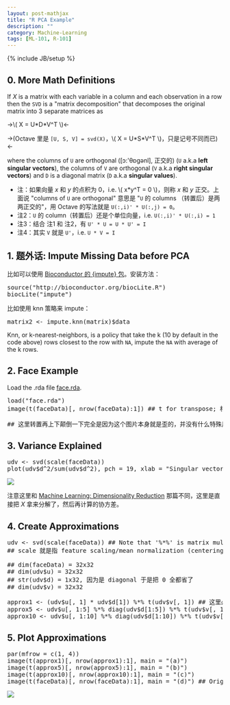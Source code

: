 ```yaml
---
layout: post-mathjax
title: "R PCA Example"
description: ""
category: Machine-Learning
tags: [ML-101, R-101]
---
```

{% include JB/setup %}

## 0. More Math Definitions

If _X_ is a matrix with each variable in a column and each observation in a row then the `SVD` is a "matrix decomposition" that decomposes the original matrix into 3 separate matrices as

->\\( X = U\*D\*V\^T \\)<-
<!-- -->
->(Octave 里是 `[U, S, V] = svd(X)`，\\( X = U\*S\*V\^T \\)，只是记号不同而已)<-
	
where the columns of `U` are orthogonal ([ɔ:'θɒgənl], 正交的) (`U` a.k.a **left singular vectors**), the columns of `V` are orthogonal (`V` a.k.a **right singular vectors**) and `D` is a diagonal matrix (`D` a.k.a **singular values**).

* 注：如果向量 _x_ 和 _y_ 的点积为 0，i.e. \\( x*y\^T = 0 \\)，则称 _x_ 和 _y_ 正交。上面说 "columns of `U` are orthogonal" 意思是 "`U` 的 columns （转置后）是两两正交的"，用 Octave 的写法就是 `U(:,i)' * U(:,j) = 0`。
* 注2：`U` 的 column（转置后）还是个单位向量，i.e. `U(:,i)' * U(:,i) = 1`
* 注3：结合 注1 和 注2，有 `U' * U = U * U' = I`
* 注4：其实 `V` 就是 `U'`，i.e. `U * V = I`

## 1. 题外话: Impute Missing Data before PCA

比如可以使用 [Bioconductor 的 {impute} 包]()。安装方法：

<pre class="prettyprint linenums">
source("http://bioconductor.org/biocLite.R")
biocLite("impute")
</pre>

比如使用 knn 策略来 impute：

<pre class="prettyprint linenums">
matrix2 &lt;- impute.knn(matrix)$data
</pre>

Knn, or k-nearest-neighbors, is a policy that take the k (10 by default in the code above) rows closest to the row with `NA`, impute the `NA` with average of the k rows.

## 2. Face Example

Load the .rda file [face.rda](https://wxezkq.bn1304.livefilestore.com/y2m7lZfcWIPkhecZDvJSuTOZpP1c_v9nTMGJInjwBrmFvKSpyezQUp2AvJYU_XzuMa2-kx48lgK2iT57XdSHyDsPuU3k2dtt_SB5MTOlQGOflg/face.rda?download&psid=1).

<pre class="prettyprint linenums">
load("face.rda")
image(t(faceData)[, nrow(faceData):1]) ## t for transpose; 相当于 Octave 的 X'

## 这里转置再上下颠倒一下完全是因为这个图片本身就是歪的，并没有什么特殊用意
</pre>

## 3. Variance Explained

<pre class="prettyprint linenums">
udv &lt;- svd(scale(faceData))
plot(udv$d^2/sum(udv$d^2), pch = 19, xlab = "Singular vector", ylab = "Variance explained")
</pre>

![](https://wxdjqa.bn1304.livefilestore.com/y2pxpEhY_mNzY9sn0kSPw51SzzMKGtH9IOI1WuNQgCe6TflMATSN2T6AhqBo04pHmRsYbVxCcILsjGuX-O7TJcO4Xl337EqQWST8LnuU51Tb6A/variance%20explained.png?psid=1)

注意这里和 [Machine Learning: Dimensionality Reduction](http://erikyao.github.io/machine-learning/2014/09/06/machine-learning-dimensionality-reduction/) 那篇不同，这里是直接把 _X_ 拿来分解了，然后再计算的协方差。

## 4. Create Approximations

<pre class="prettyprint linenums">
udv &lt;- svd(scale(faceData)) ## Note that '%*%' is matrix multiplication
## scale 就是指 feature scaling/mean normalization (centering)，i.e. subtract the mean then divide by the standard deviation

## dim(faceData) = 32x32
## dim(udv$u) = 32x32
## str(udv$d) = 1x32, 因为是 diagonal 于是把 0 全都省了
## dim(udv$v) = 32x32

approx1 &lt;- (udv$u[, 1] * udv$d[1]) %*% t(udv$v[, 1]) ## 这里必须加一个括号，不然 'd %*% t(v)' 会先结合 
approx5 &lt;- udv$u[, 1:5] %*% diag(udv$d[1:5]) %*% t(udv$v[, 1:5]) ## 'diag' is used to make the diagonal matrix out of d
approx10 &lt;- udv$u[, 1:10] %*% diag(udv$d[1:10]) %*% t(udv$v[, 1:10])
</pre>

## 5. Plot Approximations

<pre class="prettyprint linenums">
par(mfrow = c(1, 4))
image(t(approx1)[, nrow(approx1):1], main = "(a)")
image(t(approx5)[, nrow(approx5):1], main = "(b)")
image(t(approx10)[, nrow(approx10):1], main = "(c)")
image(t(faceData)[, nrow(faceData):1], main = "(d)") ## Original data
</pre>

![](https://wxdjqa.bn1304.livefilestore.com/y2pbqczh5gd_g3R3_pqvG-XA_4RPWKVkQYXTjEZoFiPhyzAII5BdnuY9uinJOYwYaFsSeQgIazLGe3aE3pCNfj5bfaMnhdrGCqL9jmF4Bm4IFw/4%20faces.png?psid=1)
